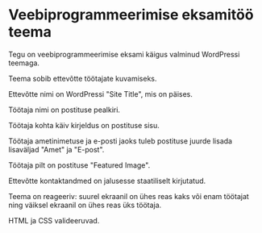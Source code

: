 # Veebiprogrammeerimise eksamitöö teema

Tegu on veebiprogrammeerimise eksami käigus valminud WordPressi teemaga.

Teema sobib ettevõtte töötajate kuvamiseks.

Ettevõtte nimi on WordPressi "Site Title", mis on päises.

Töötaja nimi on postituse pealkiri.

Töötaja kohta käiv kirjeldus on postituse sisu.

Töötaja ametinimetuse ja e-posti jaoks tuleb postituse juurde lisada lisaväljad "Amet" ja "E-post".

Töötaja pilt on postituse "Featured Image".

Ettevõtte kontaktandmed on jalusesse staatiliselt kirjutatud.

Teema on reageeriv: suurel ekraanil on ühes reas kaks või enam töötajat ning väiksel ekraanil on ühes reas üks töötaja.

HTML ja CSS valideeruvad.
